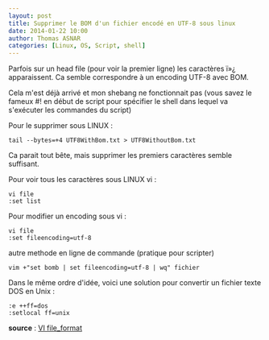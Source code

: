 ```yaml
---
layout: post
title: Supprimer le BOM d'un fichier encodé en UTF-8 sous linux
date: 2014-01-22 10:00
author: Thomas ASNAR
categories: [Linux, OS, Script, shell]
---
```

Parfois sur un head file (pour voir la premier ligne) les caractères ï»¿ apparaissent. Ca semble correspondre à un encoding UTF-8 avec BOM. 

Cela m'est déjà arrivé et mon shebang ne fonctionnait pas (vous savez le fameux  #! en début de script pour spécifier le shell dans lequel va s'exécuter les commandes du script)

Pour le supprimer sous LINUX :

```
tail --bytes=+4 UTF8WithBom.txt > UTF8WithoutBom.txt
```

Ca parait tout bête, mais supprimer les premiers caractères semble suffisant.

Pour voir tous les caractères sous LINUX vi : 

```
vi file
:set list
```

Pour modifier un encoding sous vi : 

```
vi file
:set fileencoding=utf-8
```

autre methode en ligne de commande (pratique pour scripter)

```
vim +"set bomb | set fileencoding=utf-8 | wq" fichier
```

Dans le même ordre d'idée, voici une solution pour convertir un fichier texte DOS en Unix : 

```
:e ++ff=dos
:setlocal ff=unix
```

**source** : [VI file_format](http://vim.wikia.com/wiki/File_format)
